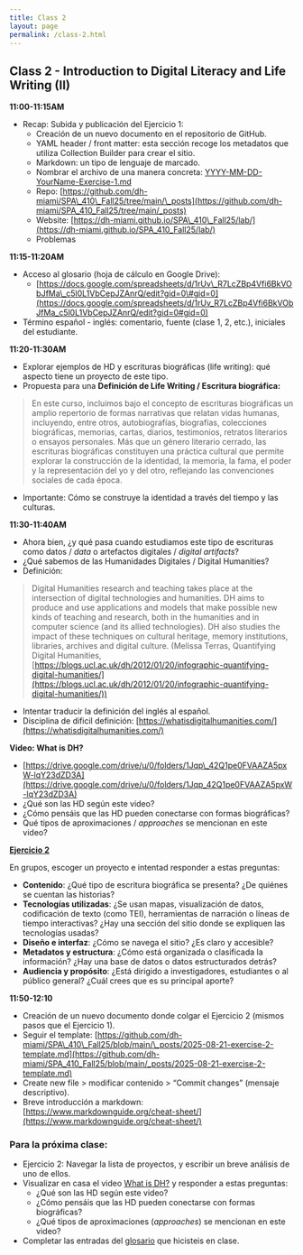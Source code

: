 ```yaml
---
title: Class 2
layout: page
permalink: /class-2.html
---
```


## Class 2 - Introduction to Digital Literacy and Life Writing (II)

**11:00-11:15AM**

* Recap: Subida y publicación del Ejercicio 1:      
    * Creación de un nuevo documento en el repositorio de GitHub.   
    * YAML header / front matter: esta sección recoge los metadatos que utiliza Collection Builder para crear el sitio.   
    * Markdown: un tipo de lenguaje de marcado.   
    * Nombrar el archivo de una manera concreta: [YYYY-MM-DD-YourName-Exercise-1.md](http://YYYY-MM-DD-YourName-Exercise-1.md)   
  * Repo: [https://github.com/dh-miami/SPA\_410\_Fall25/tree/main/\_posts](https://github.com/dh-miami/SPA_410_Fall25/tree/main/_posts)  
  * Website: [https://dh-miami.github.io/SPA\_410\_Fall25/lab/](https://dh-miami.github.io/SPA_410_Fall25/lab/)   
  * Problemas 

**11:15-11:20AM**

* Acceso al glosario (hoja de cálculo en Google Drive):   
  * [https://docs.google.com/spreadsheets/d/1rUv\_R7LcZBp4Vfi6BkVObJfMa\_c5l0L1VbCepJZAnrQ/edit?gid=0\#gid=0](https://docs.google.com/spreadsheets/d/1rUv_R7LcZBp4Vfi6BkVObJfMa_c5l0L1VbCepJZAnrQ/edit?gid=0#gid=0)   
* Término español - inglés: comentario, fuente (clase 1, 2, etc.), iniciales del estudiante. 

**11:20-11:30AM** 

* Explorar ejemplos de HD y escrituras biográficas (life writing): qué aspecto tiene un proyecto de este tipo.   
* Propuesta para una **Definición de Life Writing / Escritura biográfica:** 

> En este curso, incluimos bajo el concepto de escrituras biográficas un amplio repertorio de formas narrativas que relatan vidas humanas, incluyendo, entre otros, autobiografías, biografías, colecciones biográficas, memorias, cartas, diarios, testimonios, retratos literarios o ensayos personales. Más que un género literario cerrado, las escrituras biográficas constituyen una práctica cultural que permite explorar la construcción de la identidad, la memoria, la fama, el poder y la representación del yo y del otro, reflejando las convenciones sociales de cada época.

* Importante: Cómo se construye la identidad a través del tiempo y las culturas. 

**11:30-11:40AM**

* Ahora bien, ¿y qué pasa cuando estudiamos este tipo de escrituras como datos / *data* o artefactos digitales / *digital artifacts*?  
* ¿Qué sabemos de las Humanidades Digitales / Digital Humanities?    
* Definición:   

> Digital Humanities research and teaching takes place at the intersection of digital technologies and humanities. DH aims to produce and use applications and models that make possible new kinds of teaching and research, both in the humanities and in computer science (and its allied technologies). DH also studies the impact of these techniques on cultural heritage, memory institutions, libraries, archives and digital culture. (Melissa Terras, Quantifying Digital Humanities, [https://blogs.ucl.ac.uk/dh/2012/01/20/infographic-quantifying-digital-humanities/](https://blogs.ucl.ac.uk/dh/2012/01/20/infographic-quantifying-digital-humanities/))

* Intentar traducir la definición del inglés al español.   
* Disciplina de dificil definición: [https://whatisdigitalhumanities.com/](https://whatisdigitalhumanities.com/) 

**Video: What is DH?** 

* [https://drive.google.com/drive/u/0/folders/1Jqp\_42Q1pe0FVAAZA5pxW-lqY23dZD3A](https://drive.google.com/drive/u/0/folders/1Jqp_42Q1pe0FVAAZA5pxW-lqY23dZD3A)   
* ¿Qué son las HD según este video?   
* ¿Cómo pensáis que las HD pueden conectarse con formas biográficas?   
* Qué tipos de aproximaciones / *approaches* se mencionan en este video?


**[Ejercicio 2](https://dh-miami.github.io/SPA_410_Fall25/2025/08/18/exercise-2-instructions.html)**   


En grupos, escoger un proyecto e intentad responder a estas preguntas: 

* **Contenido**: ¿Qué tipo de escritura biográfica se presenta? ¿De quiénes se cuentan las historias?  
* **Tecnologías utilizadas**: ¿Se usan mapas, visualización de datos, codificación de texto (como TEI), herramientas de narración o líneas de tiempo interactivas? ¿Hay una sección del sitio donde se expliquen las tecnologías usadas?  
* **Diseño e interfaz**: ¿Cómo se navega el sitio? ¿Es claro y accesible?  
* **Metadatos y estructura**: ¿Cómo está organizada o clasificada la información? ¿Hay una base de datos o datos estructurados detrás?  
* **Audiencia y propósito**: ¿Está dirigido a investigadores, estudiantes o al público general? ¿Cuál crees que es su principal aporte?

**11:50-12:10** 

* Creación de un nuevo documento donde colgar el Ejercicio 2 (mismos pasos que el Ejercicio 1).  
* Seguir el template: [https://github.com/dh-miami/SPA\_410\_Fall25/blob/main/\_posts/2025-08-21-exercise-2-template.md](https://github.com/dh-miami/SPA_410_Fall25/blob/main/_posts/2025-08-21-exercise-2-template.md)   
* Create new file > modificar contenido > “Commit changes” (mensaje descriptivo).   
* Breve introducción a markdown: [https://www.markdownguide.org/cheat-sheet/](https://www.markdownguide.org/cheat-sheet/)


### Para la próxima clase: 

* Ejercicio 2: Navegar la lista  de proyectos, y escribir un breve análisis de uno de ellos.
* Visualizar en casa el video [What is DH?](https://drive.google.com/drive/u/0/folders/1Jqp_42Q1pe0FVAAZA5pxW-lqY23dZD3A) y responder a estas preguntas: 
  - ¿Qué son las HD según este video?
  - ¿Cómo pensáis que las HD pueden conectarse con formas biográficas?
  - ¿Qué tipos de aproximaciones (*approaches*) se mencionan en este video?
* Completar las entradas del [glosario](https://docs.google.com/spreadsheets/d/1rUv_R7LcZBp4Vfi6BkVObJfMa_c5l0L1VbCepJZAnrQ/edit?gid=0#gid=0) que hicisteis en clase. 
